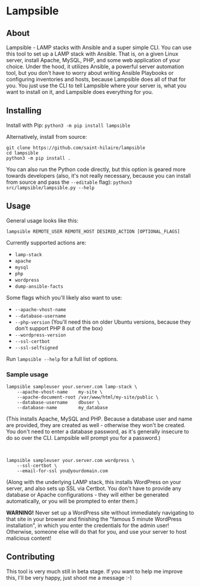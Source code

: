 # Lampsible

## About

Lampsible - LAMP stacks with Ansible and a super simple CLI. You can use this tool to set up a
LAMP stack with Ansible. That is, on a given Linux server, install Apache, MySQL, PHP,
and some web application of your choice. Under the hood, it utilizes Ansible, a
powerful server automation tool, but you don't have to worry about writing
Ansible Playbooks or configuring inventories and hosts, because Lampsible
does all of that for you. You just use the CLI to tell Lampsible where your server is,
what you want to install on it, and Lampsible does everything for you.

## Installing

Install with Pip: `python3 -m pip install lampsible`

Alternatively, install from source:
```
git clone https://github.com/saint-hilaire/lampsible
cd lampsible
python3 -m pip install .
```

You can also run the Python code directly, but this option is geared more towards
developers (also, it's not really necessary, because you can install from source
and pass the `--editable` flag): `python3 src/lampsible/lampsible.py --help`


## Usage

General usage looks like this:

```
lampsible REMOTE_USER REMOTE_HOST DESIRED_ACTION [OPTIONAL_FLAGS]
```

Currently supported actions are:

* `lamp-stack`
* `apache`
* `mysql`
* `php`
* `wordpress`
* `dump-ansible-facts`

Some flags which you'll likely also want to use:

* `--apache-vhost-name`
* `--database-username`
* `--php-version` (You'll need this on older Ubuntu versions, because they don't support PHP 8 out of the box)
* `--wordpress-version`
* `--ssl-certbot`
* `--ssl-selfsigned`

Run `lampsible --help` for a full list of options.

### Sample usage

```
lampsible sampleuser your.server.com lamp-stack \
    --apache-vhost-name    my-site \
    --apache-document-root /var/www/html/my-site/public \
    --database-username    dbuser \
    --database-name        my_database
```
(This installs Apache, MySQL and PHP. Because a database user and name are provided,
they are created as well - otherwise they won't be created. You don't need to enter a database
password, as it's generally insecure to do so over the CLI. Lampsible will prompt you for a password.)

<br>

```
lampsible sampleuser your.server.com wordpress \
    --ssl-certbot \
    --email-for-ssl you@yourdomain.com
```
(Along with the underlying LAMP stack, this installs WordPress on your server,
and also sets up SSL via Certbot. You don't have to provide any database
or Apache configurations - they will either be generated automatically,
or you will be prompted to enter them.)


**WARNING!** Never set up a WordPress site without immediately navigating to that site
in your browser and finishing the "famous 5 minute WordPress installation",
in which you enter the credentials for the admin user!
Otherwise, someone else will do that for you, and use your server to host malicious content!

## Contributing 

This tool is very much still in beta stage. If you want to help me improve this,
I'll be very happy, just shoot me a message :-)


